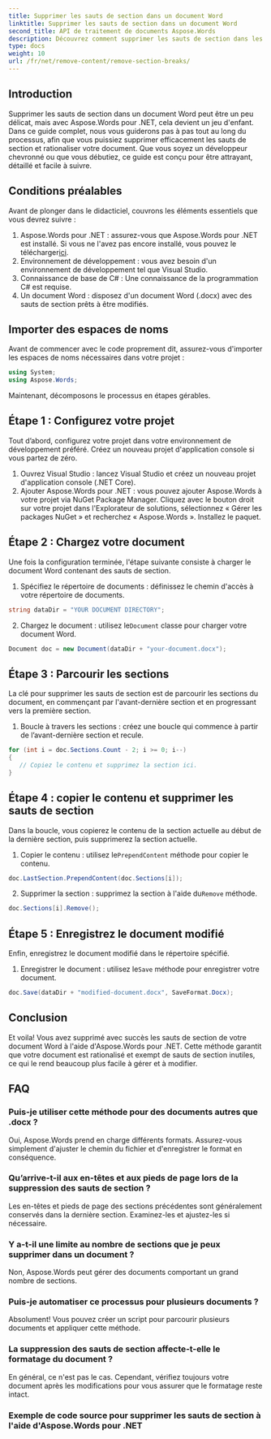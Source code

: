 ```yaml
---
title: Supprimer les sauts de section dans un document Word
linktitle: Supprimer les sauts de section dans un document Word
second_title: API de traitement de documents Aspose.Words
description: Découvrez comment supprimer les sauts de section dans les documents Word à l'aide d'Aspose.Words pour .NET. Ce guide détaillé, étape par étape, garantit une gestion et une édition fluides des documents.
type: docs
weight: 10
url: /fr/net/remove-content/remove-section-breaks/
---
```

## Introduction

Supprimer les sauts de section dans un document Word peut être un peu délicat, mais avec Aspose.Words pour .NET, cela devient un jeu d'enfant. Dans ce guide complet, nous vous guiderons pas à pas tout au long du processus, afin que vous puissiez supprimer efficacement les sauts de section et rationaliser votre document. Que vous soyez un développeur chevronné ou que vous débutiez, ce guide est conçu pour être attrayant, détaillé et facile à suivre.

## Conditions préalables

Avant de plonger dans le didacticiel, couvrons les éléments essentiels que vous devrez suivre :

1.  Aspose.Words pour .NET : assurez-vous que Aspose.Words pour .NET est installé. Si vous ne l'avez pas encore installé, vous pouvez le télécharger[ici](https://releases.aspose.com/words/net/).
2. Environnement de développement : vous avez besoin d'un environnement de développement tel que Visual Studio.
3. Connaissance de base de C# : Une connaissance de la programmation C# est requise.
4. Un document Word : disposez d'un document Word (.docx) avec des sauts de section prêts à être modifiés.

## Importer des espaces de noms

Avant de commencer avec le code proprement dit, assurez-vous d'importer les espaces de noms nécessaires dans votre projet :

```csharp
using System;
using Aspose.Words;
```

Maintenant, décomposons le processus en étapes gérables.

## Étape 1 : Configurez votre projet

Tout d’abord, configurez votre projet dans votre environnement de développement préféré. Créez un nouveau projet d'application console si vous partez de zéro.

1. Ouvrez Visual Studio : lancez Visual Studio et créez un nouveau projet d'application console (.NET Core).
2. Ajouter Aspose.Words pour .NET : vous pouvez ajouter Aspose.Words à votre projet via NuGet Package Manager. Cliquez avec le bouton droit sur votre projet dans l'Explorateur de solutions, sélectionnez « Gérer les packages NuGet » et recherchez « Aspose.Words ». Installez le paquet.

## Étape 2 : Chargez votre document

Une fois la configuration terminée, l'étape suivante consiste à charger le document Word contenant des sauts de section.

1. Spécifiez le répertoire de documents : définissez le chemin d'accès à votre répertoire de documents.
```csharp
string dataDir = "YOUR DOCUMENT DIRECTORY";
```
2.  Chargez le document : utilisez le`Document` classe pour charger votre document Word.
```csharp
Document doc = new Document(dataDir + "your-document.docx");
```

## Étape 3 : Parcourir les sections

La clé pour supprimer les sauts de section est de parcourir les sections du document, en commençant par l'avant-dernière section et en progressant vers la première section.

1. Boucle à travers les sections : créez une boucle qui commence à partir de l’avant-dernière section et recule.
```csharp
for (int i = doc.Sections.Count - 2; i >= 0; i--)
{
   // Copiez le contenu et supprimez la section ici.
}
```

## Étape 4 : copier le contenu et supprimer les sauts de section

Dans la boucle, vous copierez le contenu de la section actuelle au début de la dernière section, puis supprimerez la section actuelle.

1.  Copier le contenu : utilisez le`PrependContent` méthode pour copier le contenu.
```csharp
doc.LastSection.PrependContent(doc.Sections[i]);
```
2.  Supprimer la section : supprimez la section à l'aide du`Remove` méthode.
```csharp
doc.Sections[i].Remove();
```

## Étape 5 : Enregistrez le document modifié

Enfin, enregistrez le document modifié dans le répertoire spécifié.

1.  Enregistrer le document : utilisez le`Save` méthode pour enregistrer votre document.
```csharp
doc.Save(dataDir + "modified-document.docx", SaveFormat.Docx);
```

## Conclusion

Et voila! Vous avez supprimé avec succès les sauts de section de votre document Word à l'aide d'Aspose.Words pour .NET. Cette méthode garantit que votre document est rationalisé et exempt de sauts de section inutiles, ce qui le rend beaucoup plus facile à gérer et à modifier.

## FAQ

### Puis-je utiliser cette méthode pour des documents autres que .docx ?
Oui, Aspose.Words prend en charge différents formats. Assurez-vous simplement d'ajuster le chemin du fichier et d'enregistrer le format en conséquence.

### Qu’arrive-t-il aux en-têtes et aux pieds de page lors de la suppression des sauts de section ?
Les en-têtes et pieds de page des sections précédentes sont généralement conservés dans la dernière section. Examinez-les et ajustez-les si nécessaire.

### Y a-t-il une limite au nombre de sections que je peux supprimer dans un document ?
Non, Aspose.Words peut gérer des documents comportant un grand nombre de sections.

### Puis-je automatiser ce processus pour plusieurs documents ?
Absolument! Vous pouvez créer un script pour parcourir plusieurs documents et appliquer cette méthode.

### La suppression des sauts de section affecte-t-elle le formatage du document ?
En général, ce n'est pas le cas. Cependant, vérifiez toujours votre document après les modifications pour vous assurer que le formatage reste intact.

### Exemple de code source pour supprimer les sauts de section à l'aide d'Aspose.Words pour .NET
 